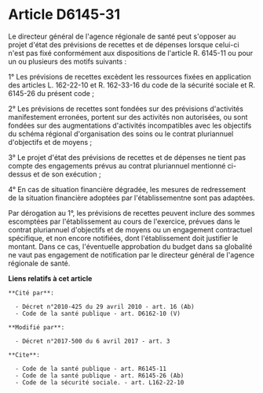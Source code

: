 # Article D6145-31

Le directeur général de l'agence régionale de santé peut s'opposer au projet d'état des prévisions de recettes et de dépenses
lorsque celui-ci n'est pas fixé conformément aux dispositions de l'article R. 6145-11 ou pour un ou plusieurs des motifs
suivants :

1° Les prévisions de recettes excèdent les ressources fixées en application des articles L. 162-22-10 et R. 162-33-16 du code
de la sécurité sociale et R. 6145-26 du présent code ;

2° Les prévisions de recettes sont fondées sur des prévisions d'activités manifestement erronées, portent sur des activités
non autorisées, ou sont fondées sur des augmentations d'activités incompatibles avec les objectifs du schéma régional
d'organisation des soins ou le contrat pluriannuel d'objectifs et de moyens ;

3° Le projet d'état des prévisions de recettes et de dépenses ne tient pas compte des engagements prévus au contrat
pluriannuel mentionné ci-dessus et de son exécution ;

4° En cas de situation financière dégradée, les mesures de redressement de la situation financière adoptées par
l'établissementne sont pas adaptées.

Par dérogation au 1°, les prévisions de recettes peuvent inclure des sommes escomptées par l'établissement au cours de
l'exercice, prévues dans le contrat pluriannuel d'objectifs et de moyens ou un engagement contractuel spécifique, et non
encore notifiées, dont l'établissement doit justifier le montant. Dans ce cas, l'éventuelle approbation du budget dans sa
globalité ne vaut pas engagement de notification par le directeur général de l'agence régionale de santé.

**Liens relatifs à cet article**

	**Cité par**:

	  - Décret n°2010-425 du 29 avril 2010 - art. 16 (Ab)
	  - Code de la santé publique - art. D6162-10 (V)

	**Modifié par**:

	  - Décret n°2017-500 du 6 avril 2017 - art. 3

	**Cite**:

	  - Code de la santé publique - art. R6145-11
	  - Code de la santé publique - art. R6145-26 (Ab)
	  - Code de la sécurité sociale. - art. L162-22-10

